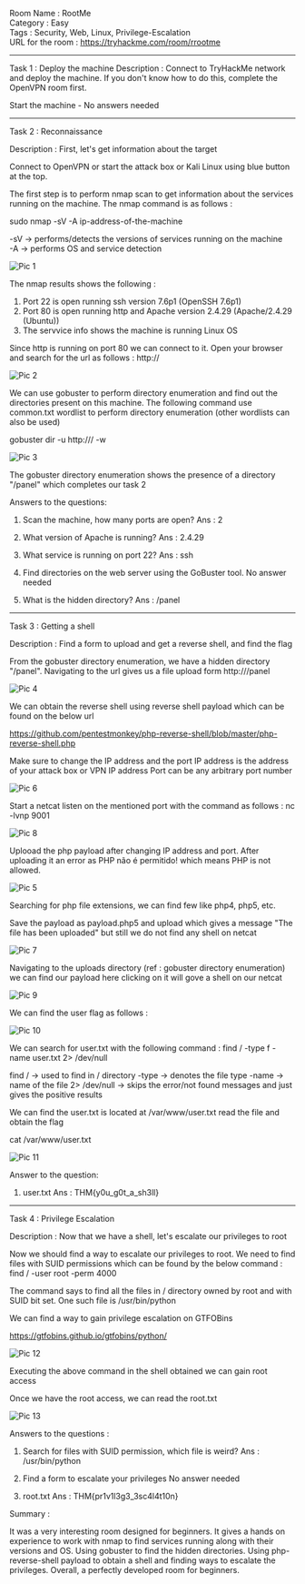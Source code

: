 Room Name : RootMe  
Category : Easy  
Tags : Security, Web, Linux, Privilege-Escalation  
URL for the room : https://tryhackme.com/room/rrootme  

---------------------------------------------------------------------------------------------------

Task 1 : Deploy the machine
Description : Connect to TryHackMe network and deploy the machine. If you don't know how to do this, complete the 
OpenVPN room first.

Start the machine - No answers needed

----------------------------------------------------------------------------------------------------

Task 2 : Reconnaissance

Description : First, let's get information about the target

Connect to OpenVPN or start the attack box or Kali Linux using blue button at the top.

The first step is to perform nmap scan to get information about the services running on the machine. The nmap
command is as follows :

sudo nmap -sV -A ip-address-of-the-machine

-sV -> performs/detects the versions of services running on the machine  
-A -> performs OS and service detection  

![Pic 1](https://github.com/ankushkaudi/TryHackMe-Walkthroughs/assets/111695465/3e21704f-6506-4962-bcf3-6447b0e59600)


The nmap results shows the following :  
1. Port 22 is open running ssh version 7.6p1 (OpenSSH 7.6p1)  
2. Port 80 is open running http and Apache version 2.4.29 (Apache/2.4.29 (Ubuntu))  
3. The servvice info shows the machine is running Linux OS  

Since http is running on port 80 we can connect to it. Open your browser and search for the url as follows :
http://<ip-address-of-the-machine>

![Pic 2](https://github.com/ankushkaudi/TryHackMe-Walkthroughs/assets/111695465/a0b6c970-b785-4c48-a726-ac2a189c02b6)


We can use gobuster to perform directory enumeration and find out the directories present on this machine.
The following command use common.txt wordlist to perform directory enumeration (other wordlists can also be used)

gobuster dir -u http://<ip-address-of-the-machine>/ -w <path-for-wordlist>

![Pic 3](https://github.com/ankushkaudi/TryHackMe-Walkthroughs/assets/111695465/a9f0bc4a-38e3-4dd9-a6e2-7e4a9be3e3ed)


The gobuster directory enumeration shows the presence of a directory "/panel" which completes our task 2

Answers to the questions:

1. Scan the machine, how many ports are open?
Ans : 2

2. What version of Apache is running?
Ans : 2.4.29

3. What service is running on port 22?
Ans : ssh

4. Find directories on the web server using the GoBuster tool.
No answer needed

5. What is the hidden directory?
Ans : /panel

------------------------------------------------------------------------------------------------------------

Task 3 : Getting a shell

Description : Find a form to upload and get a reverse shell, and find the flag

From the gobuster directory enumeration, we have a hidden directory "/panel". Navigating to the url gives us a 
file upload form
http://<ip-address-of-the-machine>/panel

![Pic 4](https://github.com/ankushkaudi/TryHackMe-Walkthroughs/assets/111695465/3e3a603c-d701-4105-bba8-15965fa3b214)


We can obtain the reverse shell using reverse shell payload which can be found on the below url 

https://github.com/pentestmonkey/php-reverse-shell/blob/master/php-reverse-shell.php

Make sure to change the IP address and the port
IP address is the address of your attack box or VPN IP address
Port can be any arbitrary port number

![Pic 6](https://github.com/ankushkaudi/TryHackMe-Walkthroughs/assets/111695465/6faf0706-7df3-4100-9572-6e2789a41e95)


Start a netcat listen on the mentioned port with the command as follows :
nc -lvnp 9001

![Pic 8](https://github.com/ankushkaudi/TryHackMe-Walkthroughs/assets/111695465/982bbd46-0894-4380-a69c-676a3c4e0a74)


Uplooad the php payload after changing IP address and port. After uploading it an error as 
PHP não é permitido! which means PHP is not allowed. 

![Pic 5](https://github.com/ankushkaudi/TryHackMe-Walkthroughs/assets/111695465/ef7511b5-8ba5-409b-901a-c90ee0ed71d4)


Searching for php file extensions, we can find few like
php4, php5, etc.

Save the payload as payload.php5 and upload which gives a message "The file has been uploaded" but still we
do not find any shell on netcat

![Pic 7](https://github.com/ankushkaudi/TryHackMe-Walkthroughs/assets/111695465/1b31929d-974d-465b-a25c-0d5dd89b7bf1)


Navigating to the uploads directory (ref : gobuster directory enumeration) we can find our payload here clicking 
on it will gove a shell on our netcat 

![Pic 9](https://github.com/ankushkaudi/TryHackMe-Walkthroughs/assets/111695465/da5be8b2-6b19-427b-b7c1-9b78260b6303)


We can find the user flag as follows :

![Pic 10](https://github.com/ankushkaudi/TryHackMe-Walkthroughs/assets/111695465/8ddef220-0ade-43a2-9665-67e66198ef63)


We can search for user.txt with the following command :
find / -type f -name user.txt 2> /dev/null

find / -> used to find in / directory
-type -> denotes the file type
-name -> name of the file
2> /dev/null -> skips the error/not found messages and just gives the positive results

We can find the user.txt is located at /var/www/user.txt read the file and obtain the flag

cat /var/www/user.txt

![Pic 11](https://github.com/ankushkaudi/TryHackMe-Walkthroughs/assets/111695465/7fe137c9-6385-43fa-8830-e396e490b9da)


Answer to the question:

1. user.txt
Ans : THM{y0u_g0t_a_sh3ll}

-----------------------------------------------------------------------------------------------------------------

Task 4 : Privilege Escalation

Description : Now that we have a shell, let's escalate our privileges to root

Now we should find a way to escalate our privileges to root. We need to find files with SUID permissions which
can be found by the below command :
find / -user root -perm 4000

The command says to find all the files in / directory owned by root and with SUID bit set. One such file is
/usr/bin/python

We can find a way to gain privilege escalation on GTFOBins

https://gtfobins.github.io/gtfobins/python/

![Pic 12](https://github.com/ankushkaudi/TryHackMe-Walkthroughs/assets/111695465/d571b59e-6fa8-4e19-9d84-930e107b7681)


Executing the above command in the shell obtained we can gain root access

Once we have the root access, we can read the root.txt

![Pic 13](https://github.com/ankushkaudi/TryHackMe-Walkthroughs/assets/111695465/695be804-49a1-4b8e-b977-9f8bbd6e1cd1)


Answers to the questions :

1. Search for files with SUID permission, which file is weird?
Ans : /usr/bin/python

2. Find a form to escalate your privileges
No answer needed

3. root.txt
Ans : THM{pr1v1l3g3_3sc4l4t10n}

Summary : 

It was a very interesting room designed for beginners. It gives a hands on experience to work with nmap to find 
services running along with their versions and OS. Using gobuster to find the hidden directories. Using 
php-reverse-shell payload to obtain a shell and finding ways to escalate the privileges. Overall, a perfectly 
developed room for beginners. 
